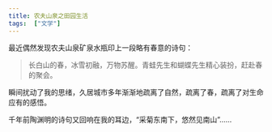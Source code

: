 ```yaml
---
title: 农夫山泉之田园生活
tags:  ["文学"]
---
```


最近偶然发现农夫山泉矿泉水瓶印上一段略有春意的诗句：

> 长白山的春，冰雪初融，万物苏醒。青蛙先生和蝴蝶先生精心装扮，赶赴春的聚会。

瞬间扰动了我的思绪，久居城市多年渐渐地疏离了自然，疏离了春，疏离了对生命应有的感悟。

千年前陶渊明的诗句又回响在我的耳边，“采菊东南下，悠然见南山”……

